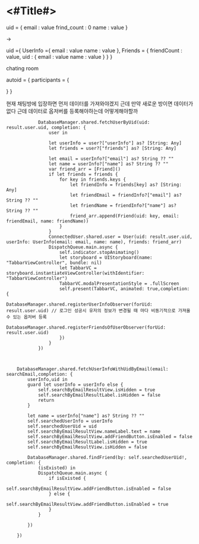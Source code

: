 #  <#Title#>


uid  = {
    email : value
    frind_count : 0
    name : value
}

->

uid ={
     UserInfo ={
    email : value
    name : value
    },
    Friends = {
        friendCount : value,
        uid : {
        email : value
        name : value
        }
    } 
}


chating room 

autoid = {
    participants = {
        
}
}


현재
채팅방에 입장하면
먼저 데이터를 가져와야겠지
근데 만약 새로운 방이면 데이터가 없다
근데 데이터로 옵저버를 등록해야하는데
어떻게해야할까


                DatabaseManager.shared.fetchUserByUid(uid: result.user.uid, completion: {
                    user in
                    
                    let userInfo = user?["userInfo"] as? [String: Any]
                    let friends = user?["friends"] as? [String: Any]
                    
                    let email = userInfo?["email"] as? String ?? ""
                    let name = userInfo?["name"] as? String ?? ""
                    var friend_arr = [Friend]()
                    if let friends = friends {
                        for key in friends.keys {
                            let friendInfo = friends[key] as? [String: Any]
                            let friendEmail = friendInfo?["email"] as? String ?? ""
                            let friendName = friendInfo?["name"] as? String ?? ""
                            friend_arr.append(Friend(uid: key, email: friendEmail, name: friendName))
                        }
                    }
                    ConnectedUser.shared.user = User(uid: result.user.uid, userInfo: UserInfo(email: email, name: name), friends: friend_arr)
                    DispatchQueue.main.async {
                        self.indicator.stopAnimating()
                        let storyboard = UIStoryboard(name: "TabbarViewController", bundle: nil)
                        let TabbarVC = storyboard.instantiateViewController(withIdentifier: "TabbarViewController")
                        TabbarVC.modalPresentationStyle = .fullScreen
                        self.present(TabbarVC, animated: true,completion: {
                            DatabaseManager.shared.registerUserInfoObserver(forUid: result.user.uid) // 로그인 성공시 유저의 정보가 변경될 때 마다 비동기적으로 가져올 수 있는 옵저버 등록
                            DatabaseManager.shared.registerFriendsOfUserObserver(forUid: result.user.uid)
                        })
                    }
                })



        DatabaseManager.shared.fetchUserInfoWithUidByEmail(email: searchEmail,completion: {
            userInfo,uid in
            guard let userInfo = userInfo else {
                self.searchByEmailResultView.isHidden = true
                self.searchByEmailResultLabel.isHidden = false
                return
            }
            
            let name = userInfo["name"] as? String ?? ""
            self.searchedUserInfo = userInfo
            self.searchedUserUid = uid
            self.searchByEmailResultView.nameLabel.text = name
            self.searchByEmailResultView.addFriendButton.isEnabled = false
            self.searchByEmailResultLabel.isHidden = true
            self.searchByEmailResultView.isHidden = false
            
            DatabaseManager.shared.findFriend(by: self.searchedUserUid!, completion: {
                (isExisted) in
                DispatchQueue.main.async {
                    if isExisted {
                        self.searchByEmailResultView.addFriendButton.isEnabled = false
                    } else {
                        self.searchByEmailResultView.addFriendButton.isEnabled = true
                    }
                }
                
            })
            
        })
